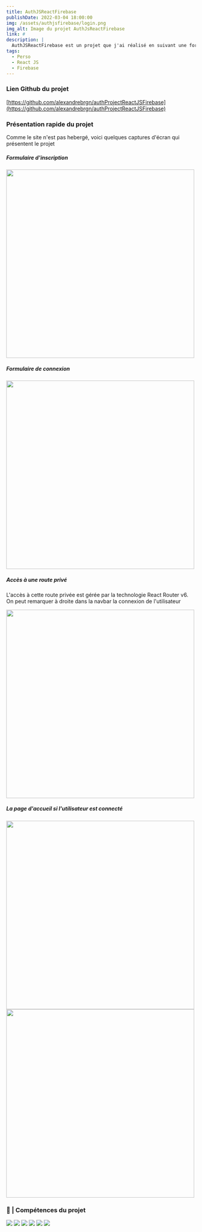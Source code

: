 ```yaml
---
title: AuthJSReactFirebase
publishDate: 2022-03-04 18:00:00
img: /assets/authjsfirebase/login.png
img_alt: Image du projet AuthJsReactFirebase
link: #
description: |
  AuthJSReactFirebase est un projet que j'ai réalisé en suivant une formation de 1h30 en ligne afin d'en apprendre plus sur React JS et Firebase
tags:
  - Perso
  - React JS
  - Firebase
---
```


### Lien Github du projet

[https://github.com/alexandrebrgn/authProjectReactJSFirebase](https://github.com/alexandrebrgn/authProjectReactJSFirebase)

### Présentation rapide du projet

Comme le site n'est pas hebergé, voici quelques captures d'écran qui présentent le projet

##### Formulaire d'inscription

<img src="/assets/authjsfirebase/login.png" width="500">

##### Formulaire de connexion

<img src="/assets/authjsfirebase/signup.png" width="500">

##### Accès à une route privé

L'accès à cette route privée est gérée par la technologie React Router v6.
On peut remarquer à droite dans la navbar la connexion de l'utilisateur

<img src="/assets/authjsfirebase/private.png" width="500">

##### La page d'accueil si l'utilisateur est connecté
<img src="/assets/authjsfirebase/home.png" width="500"><img src="/assets/authjsfirebase/home-connected.png" width="500">

### 💼 | Compétences du projet

<img src='https://img.shields.io/badge/React-20232A?style=for-the-badge&logo=react&logoColor=61DAFB'>
<img src="https://img.shields.io/badge/JavaScript-F7DF1E?style=for-the-badge&logo=javascript&logoColor=black">
<img src='https://img.shields.io/badge/Firebase-039BE5?style=for-the-badge&logo=Firebase&logoColor=white'>
<img src="https://img.shields.io/badge/Bootstrap-563D7C?style=for-the-badge&logo=bootstrap&logoColor=white">
<img src="https://img.shields.io/badge/React_Router-CA4245?style=for-the-badge&logo=react-router&logoColor=white">
<img src="https://img.shields.io/badge/HTML5-E34F26?style=for-the-badge&logo=html5&logoColor=white">
